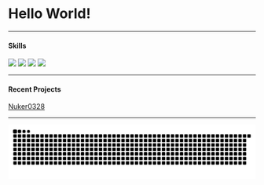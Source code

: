 # Hello World!

---

#### Skills
<div>
<img src="https://svgl-badge.vercel.app/api/Language/C%23?theme=dark"/>
<img src="https://svgl-badge.vercel.app/api/Language/Java?theme=dark"/>
<img src="https://svgl-badge.vercel.app/api/Language/Kotlin?theme=dark"/>
<img src="https://svgl-badge.vercel.app/api/Language/Python?theme=dark"/>
</div>

---

#### Recent Projects

[Nuker0328](https://github.com/ipigtw/nuker0328)

---

![snake gif](https://github.com/ipigtw/ipigtw/blob/output/github-snake-dark.svg)
